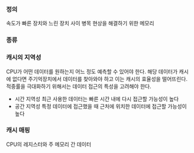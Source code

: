 ### 정의
속도가 빠른 장치와 느린 장치 사이 병목 현상을 해결하기 위한 메모리

### 종류

### 캐시의 지역성
CPU가 어떤 데이터를 원하는지 어느 정도 예측할 수 있어야 한다.
해당 데이터가 캐시에 없다면 주기억장치에서 데이터를 찾아와야 하고 이는 캐시의 효율성을 떨어뜨린다.
적중률을 극대화하기 위해서는 데이터 접근의 특성을 고려해야 한다.
- 시간 지역성
		최근 사용한 데이터는 빠른 시간 내에 다시 접근할 가능성이 높다
- 공간 지역성
		특정 데이터에 접근했을 때 근처에 위치한 데이터에 접근할 가능성이 높다

### 캐시 매핑
CPU의 레지스터와 주 메모리 간 데이터